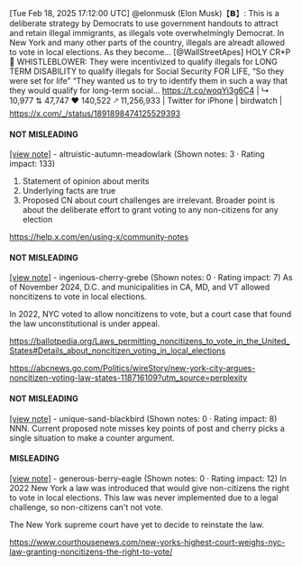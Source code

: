 [Tue Feb 18, 2025 17:12:00 UTC] @elonmusk (Elon Musk)【𝗕】: This is a deliberate strategy by Democrats to use government handouts to attract and retain illegal immigrants, as illegals vote overwhelmingly Democrat.  In New York and many other parts of the country, illegals are alreadt allowed to vote in local elections.  As they become… [@WallStreetApes] HOLY CR*P 🚨 WHISTLEBLOWER: They were incentivized to qualify illegals for LONG TERM DISABILITY to qualify illegals for Social Security FOR LIFE, “So they were set for life” “They wanted us to try to identify them in such a way that they would qualify for long-term social… https://t.co/woqYi3g6C4 | ↳ 10,977 ⇅ 47,747 ♥ 140,522 🡕 11,256,933 | Twitter for iPhone | birdwatch | https://x.com/_/status/1891898474125529393

#### NOT MISLEADING

[[view note]](https://x.com/i/birdwatch/n/1891944402547020115) - altruistic-autumn-meadowlark (Shown notes: 3 · Rating impact: 133)
1. Statement of opinion about merits
2. Underlying facts are true 
3. Proposed CN about court challenges are irrelevant. Broader point is about the deliberate effort to grant voting to any non-citizens for any election

https://help.x.com/en/using-x/community-notes

#### NOT MISLEADING

[[view note]](https://x.com/i/birdwatch/n/1891927352306700569) - ingenious-cherry-grebe (Shown notes: 0 · Rating impact: 7)
As of November 2024, D.C. and municipalities in CA, MD, and VT allowed noncitizens to vote in local elections.

In 2022, NYC voted to allow noncitizens to vote, but a court case that found the law unconstitutional is under appeal. 

https://ballotpedia.org/Laws_permitting_noncitizens_to_vote_in_the_United_States#Details_about_noncitizen_voting_in_local_elections

https://abcnews.go.com/Politics/wireStory/new-york-city-argues-noncitizen-voting-law-states-118716109?utm_source=perplexity

#### NOT MISLEADING

[[view note]](https://x.com/i/birdwatch/n/1891915184903709025) - unique-sand-blackbird (Shown notes: 0 · Rating impact: 8)
NNN. Current proposed note misses key points of post and cherry picks a single situation to make a counter argument. 

#### MISLEADING

[[view note]](https://x.com/i/birdwatch/n/1891901894726979612) - generous-berry-eagle (Shown notes: 0 · Rating impact: 12)
In 2022 New York a law was introduced that would give non-citizens the right to vote in local elections. This law was never implemented due to a legal challenge, so non-citizens can't not vote.

The New York supreme court have yet to decide to reinstate the law. 

https://www.courthousenews.com/new-yorks-highest-court-weighs-nyc-law-granting-noncitizens-the-right-to-vote/ 
